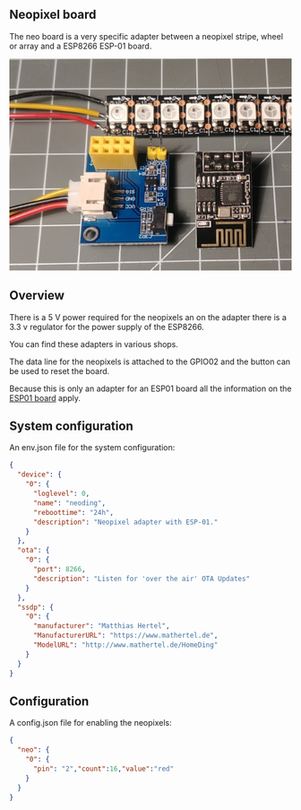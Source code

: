 ## Neopixel board

The neo board is a very specific adapter between a neopixel stripe, wheel or array and a ESP8266 ESP-01 board.

![neopixel board](/boards/neo.jpg)


## Overview

There is a 5 V power required for the neopixels an on the adapter there is a 3.3 v regulator for the power supply of the ESP8266.

You can find these adapters in various shops.

The data line for the neopixels is attached to the GPIO02 and the button can be used to reset the board.

Because this is only an adapter for an ESP01 board all the information on the [ESP01 board](/boards/esp01.md) apply.


## System configuration

An env.json file for the system configuration:

```JSON
{
  "device": {
    "0": {
      "loglevel": 0,
      "name": "neoding",
      "reboottime": "24h",
      "description": "Neopixel adapter with ESP-01."
    }
  },
  "ota": {
    "0": {
      "port": 8266,
      "description": "Listen for 'over the air' OTA Updates"
    }
  },
  "ssdp": {
    "0": {
      "manufacturer": "Matthias Hertel",
      "ManufacturerURL": "https://www.mathertel.de",
      "ModelURL": "http://www.mathertel.de/HomeDing"
    }
  }
}
```

## Configuration

A config.json file for enabling the neopixels:

```JSON
{
  "neo": {
    "0": {
      "pin": "2","count":16,"value":"red"
    }
  }
}
```
